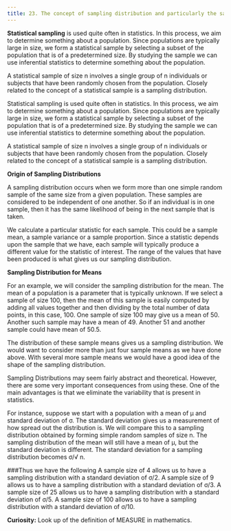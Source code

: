 ```yaml
---
title: 23. The concept of sampling distribution and particularly the sampling distribution of the 𝞵 and the 𝜎.
---
```



**Statistical sampling** is used quite often in statistics. In this process, we aim to determine something about a population. Since populations are typically large in size, we form a statistical sample by selecting a subset of the population that is of a predetermined size. By studying the sample we can use inferential statistics to determine something about the population.

A statistical sample of size n involves a single group of n individuals or subjects that have been randomly chosen from the population. Closely related to the concept of a statistical sample is a sampling distribution.

Statistical sampling is used quite often in statistics. In this process, we aim to determine something about a population. Since populations are typically large in size, we form a statistical sample by selecting a subset of the population that is of a predetermined size. By studying the sample we can use inferential statistics to determine something about the population.

A statistical sample of size n involves a single group of n individuals or subjects that have been randomly chosen from the population. Closely related to the concept of a statistical sample is a sampling distribution.

 **Origin of Sampling Distributions**

A sampling distribution occurs when we form more than one simple random sample of the same size from a given population. These samples are considered to be independent of one another. So if an individual is in one sample, then it has the same likelihood of being in the next sample that is taken.

We calculate a particular statistic for each sample. This could be a sample mean, a sample variance or a sample proportion. Since a statistic depends upon the sample that we have, each sample will typically produce a different value for the statistic of interest. The range of the values that have been produced is what gives us our sampling distribution.

 **Sampling Distribution for Means**

For an example, we will consider the sampling distribution for the mean. The mean of a population is a parameter that is typically unknown. If we select a sample of size 100, then the mean of this sample is easily computed by adding all values together and then dividing by the total number of data points, in this case, 100. One sample of size 100 may give us a mean of 50. Another such sample may have a mean of 49. Another 51 and another sample could have mean of 50.5.

The distribution of these sample means gives us a sampling distribution. We would want to consider more than just four sample means as we have done above. With several more sample means we would have a good idea of the shape of the sampling distribution.



Sampling Distributions may seem fairly abstract and theoretical. However, there are some very important consequences from using these. One of the main advantages is that we eliminate the variability that is present in statistics.

For instance, suppose we start with a population with a mean of μ and standard deviation of σ. The standard deviation gives us a measurement of how spread out the distribution is. We will compare this to a sampling distribution obtained by forming simple random samples of size n. The sampling distribution of the mean will still have a mean of μ, but the standard deviation is different. The standard deviation for a sampling distribution becomes σ/√ n.



###Thus we have the following
    A sample size of 4 allows us to have a sampling distribution with a standard deviation of σ/2.
    A sample size of 9 allows us to have a sampling distribution with a standard deviation of σ/3.
    A sample size of 25 allows us to have a sampling distribution with a standard deviation of σ/5.
    A sample size of 100 allows us to have a sampling distribution with a standard deviation of σ/10.


**Curiosity:** Look up of the definition of MEASURE in mathematics.
